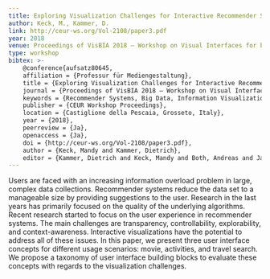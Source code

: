 ```yaml
---
title: Exploring Visualization Challenges for Interactive Recommender Systems
author: Keck, M., Kammer, D. 
link: http://ceur-ws.org/Vol-2108/paper3.pdf
year: 2018
venue: Proceedings of VisBIA 2018 – Workshop on Visual Interfaces for big Data environments in Industrial applications, International Working Conference on advanced Visual Interfaces
type: workshop
bibtex: >-
    @conference{aufsatz80645,
    affiliation = {Professur für Mediengestaltung},
    title = {Exploring Visualization Challenges for Interactive Recommender Systems},
    journal = {Proceedings of VisBIA 2018 – Workshop on Visual Interfaces for Big Data Environments in Industrial Applications},
    keywords = {Recommender Systems, Big Data, Information Visualization},
    publisher = {CEUR Workshop Proceedings},
    location = {Castiglione della Pescaia, Grosseto, Italy},
    year = {2018},
    peerreview = {Ja},
    openaccess = {Ja},
    doi = {http://ceur-ws.org/Vol-2108/paper3.pdf},
    author = {Keck, Mandy and Kammer, Dietrich},
    editor = {Kammer, Dietrich and Keck, Mandy and Both, Andreas and Jacucci, Giulio and Groh, Rainer}}
---
```

Users are faced with an increasing information overload problem in large, complex data collections. Recommender systems reduce the data set to a manageable size by providing suggestions to the user. Research in the last years has primarily focused on the quality of the underlying algorithms. Recent research started to focus on the user experience in recommender systems. The main challenges are transparency, controllability, explorability, and context-awareness. Interactive visualizations have the potential to address all of these issues. In this paper, we present three user interface concepts for different usage scenarios: movie, activities, and travel search. We propose a taxonomy of user interface building blocks to evaluate these concepts with regards to the visualization challenges.